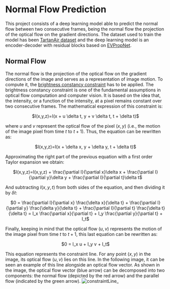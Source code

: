 # Normal Flow Prediction
This project consists of a deep learning model able to predict the normal flow between two consecutive frames, being the normal flow the projection of the optical flow on the gradient directions. The dataset used to train the model has been [TartanAir dataset](https://theairlab.org/tartanair-dataset/) and the deep learning model is an encoder-decoder with residual blocks based on [EVPropNet](https://prg.cs.umd.edu/EVPropNet).

## Normal Flow
The normal flow is the projection of the optical flow on the gradient directions of the image and serves as a representation of image motion. To compute it, the [brightness constancy constraint](https://www.cs.toronto.edu/~fleet/research/Papers/flowChapter05.pdf) has to be applied. The brightness constancy constraint is one of the fundamental assumptions in optical flow computation and computer vision. It is based on the idea that, the intensity, or a function of the intensity, at a pixel remains constant over two consecutive frames. The mathematical expression of this constraint is:
<p align="center">
$I(x,y,z)=I(x + u \delta t, y + v \delta t, t + \delta t)$
</p>

where $u$ and $v$ represent the optical flow of the pixel $(x, y)$ (i.e., the motion of the image pixel from time $t$ to $t+1$). Thus, the equation can be rewritten as:
<p align="center">
$I(x,y,z)=I(x + \delta x, y + \delta y, t + \delta t)$
</p>

Approximating the right part of the previous equation with a first order Taylor expansion we obtain:
<p align="center">
$I(x,y,z)=I(x,y,z) + \frac{\partial I}{\partial x}\delta x + \frac{\partial I}{\partial y}\delta y + \frac{\partial I}{\partial t}\delta t$
</p>

And subtracting $I(x,y,t)$ from both sides of the equation, and then dividing it by $\delta t$:
<p align="center">
$0 = \frac{\partial I}{\partial x} \frac{\delta x}{\delta t} + \frac{\partial I}{\partial y} \frac{\delta y}{\delta t} + \frac{\partial I}{\partial t} \frac{\delta t}{\delta t} = I_x \frac{\partial x}{\partial t} + I_y \frac{\partial y}{\partial t} + I_t$
</p>

Finally, keeping in mind that the optical flow $(u,v)$ represents the motion of the image pixel from time $t$ to $t+1$, this last equation can be rewritten as:
<p align="center">
$0 = I_x u + I_y v + I_t$
</p>

This equation represents the constraint line. For any point $(x,y)$ in the image, its optical flow $(u,v)$ lies on this line. In the following image, it can be seen an example of this line alongside an optical flow vector. As shown in the image, the optical flow vector (blue arrow) can be decomposed into two components: the normal flow (depicted by the red arrow) and the parallel flow (indicated by the green arrow).
![constraintLine_](https://github.com/FandosA/Normal_Flow_Prediction/assets/71872419/5142de5e-31dc-4567-85c4-926a8c145837)

<p align="center">

</p>
